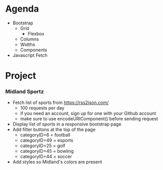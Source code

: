 # Agenda

- Bootstrap
  - Grid
    - Flexbox
  - Columns
  - Widths
  - Components
- Javascript Fetch

# Project

### Midland Sportz

- Fetch list of sports from https://rss2json.com/
  - 100 requests per day
  - if you need an account, sign up for one with your Github account
  - make sure to use encodeURIComponent() before sending request
- Display list of sports in a responsive bootstrap page
- Add filter buttons at the top of the page
  - categoryID=6 = football
  - categoryID=49 = esports
  - categoryID=25 = golf
  - categoryID=45 = bowling
  - categoryID=44 = soccer
- Add styles so Midland's colors are present
